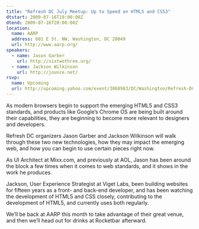 ```yaml
---
title: "Refresh DC July Meetup: Up to Speed on HTML5 and CSS3"
dtstart: 2009-07-16T19:00:00Z
dtend: 2009-07-16T20:00:00Z
location:
  name: AARP
  address: 601 E St. NW, Washington, DC 20049
  url: http://www.aarp.org/
speakers:
  - name: Jason Garber
    url: http://sixtwothree.org/
  - name: Jackson Wilkinson
    url: http://jounce.net/
rsvp:
  name: Upcoming
  url: http://upcoming.yahoo.com/event/3068983/DC/Washington/Refresh-DC-July-Meetup-Up-to-Speed-on-HTML5-and-CSS3/AARP/
---
```


As modern browsers begin to support the emerging HTML5 and CSS3 standards, and products like Google’s Chrome OS are being built around their capabilities, they are beginning to become more relevant to designers and developers.

Refresh DC organizers Jason Garber and Jackson Wilkinson will walk through these two new technologies, how they may impact the emerging web, and how you can begin to use certain pieces right now.

As UI Architect at Mixx.com, and previously at AOL, Jason has been around the block a few times when it comes to web standards, and it shows in the work he produces.

Jackson, User Experience Strategist at Viget Labs, been building websites for fifteen years as a front- and back-end developer, and has been watching the development of HTML5 and CSS closely, contributing to the development of HTML5, and currently uses both regularly.

We’ll be back at AARP this month to take advantage of their great venue, and then we’ll head out for drinks at Rocketbar afterward.